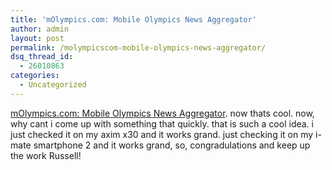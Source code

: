 ```yaml
---
title: 'mOlympics.com: Mobile Olympics News Aggregator'
author: admin
layout: post
permalink: /molympicscom-mobile-olympics-news-aggregator/
dsq_thread_id:
  - 26010863
categories:
  - Uncategorized
---
```

[mOlympics.com: Mobile Olympics News Aggregator][1]. now thats cool. now, why cant i come up with something that quickly. that is such a cool idea. i just checked it on my axim x30 and it works grand. just checking it on my i-mate smartphone 2 and it works grand, so, congradulations and keep up the work Russell!

 [1]: http://www.russellbeattie.com/notebook/1007964.html